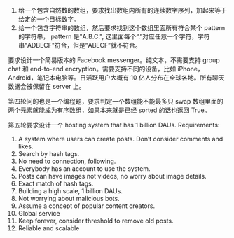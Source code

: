 1. 给一个包含自然数的数组，要求找出数组内所有的连续数字序列，加起来等于给定的一个目标数字。
2. 给一个包含字符串的数组，然后要求找到这个数组里面所有符合某个 pattern 的字符串， pattern 是"A.B.C.", 这里面每个“.”对应任意一个字符，字符串“ADBECF"符合，但是“ABECF”就不符合。

要求设计一个简易版本的 Facebook messenger。纯文本，不需要支持 group chat 和 end-to-end encryption。需要支持不同的设备，比如 iPhone，Android，笔记本电脑等。日活跃用户大概有 10 亿人分布在全球各地。所有聊天数据会被保留在 server 上。

第四轮问的也是一个编程题，要求判定一个数组能不能最多只 swap 数组里面的两个元素就能成为有序数组，如果本来就是已经 sorted 的话也返回 True。

第五轮要求设计一个 hosting system that has 1 billion DAUs.
Requirements:

1. A system where users can create posts. Don’t consider comments and likes.
2. Search by hash tags.
3. No need to connection, following.
4. Everybody has an account to use the system.
5. Posts can have images not videos, no worry about image details.
6. Exact match of hash tags.
7. Building a high scale, 1 billion DAUs.
8. Not worrying about malicious bots.
9. Assume a concept of popular content creators.
10. Global service
11. Keep forever, consider threshold to remove old posts.
12. Reliable and scalable
